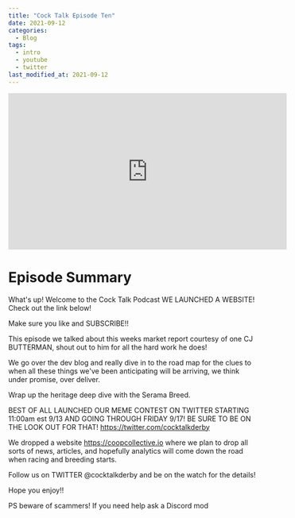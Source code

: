 ```yaml
---
title: "Cock Talk Episode Ten"
date: 2021-09-12
categories:
  - Blog
tags:
  - intro
  - youtube
  - twitter
last_modified_at: 2021-09-12
---
```


<div class="videoWrapper">

<iframe width="560" height="315" src="https://www.youtube.com/embed/mohCKLu2om4" title="YouTube video player" frameborder="0" allow="accelerometer; autoplay; clipboard-write; encrypted-media; gyroscope; picture-in-picture" allowfullscreen></iframe>

</div>  
  
# Episode Summary

What's up! Welcome to the Cock Talk Podcast WE LAUNCHED A WEBSITE!  Check out the link below!

Make sure you like and SUBSCRIBE!!

This episode we talked about this weeks market report courtesy of one CJ BUTTERMAN, shout out to him for all the hard work he does!

We go over the dev blog and really dive in to the road map for the clues to when all these things we've been anticipating will be arriving, we think under promise, over deliver.

Wrap up the heritage deep dive with the Serama Breed. 

BEST OF ALL LAUNCHED OUR MEME CONTEST ON TWITTER STARTING 11:00am est 9/13 AND GOING THROUGH FRIDAY 9/17! BE SURE TO BE ON THE LOOK OUT FOR THAT! 
https://twitter.com/cocktalkderby

We dropped a website https://coopcollective.io where we plan to drop all sorts of news, articles, and hopefully analytics will come down the road when racing and breeding starts. 

Follow us on TWITTER  @cocktalkderby and be on the watch for the details! 

Hope you enjoy!! 

PS beware of scammers! If you need help ask a Discord mod 
